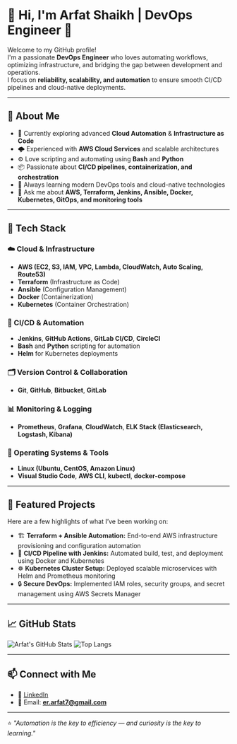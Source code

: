 # 👋 Hi, I'm Arfat Shaikh | DevOps Engineer 🚀  

Welcome to my GitHub profile!  
I'm a passionate **DevOps Engineer** who loves automating workflows, optimizing infrastructure, and bridging the gap between development and operations.  
I focus on **reliability, scalability, and automation** to ensure smooth CI/CD pipelines and cloud-native deployments.

---

## 🧠 About Me  
- 🔭 Currently exploring advanced **Cloud Automation** & **Infrastructure as Code**  
- 🌩 Experienced with **AWS Cloud Services** and scalable architectures  
- ⚙️ Love scripting and automating using **Bash** and **Python**  
- 📦 Passionate about **CI/CD pipelines, containerization, and orchestration**  
- 🌱 Always learning modern DevOps tools and cloud-native technologies  
- 💬 Ask me about **AWS, Terraform, Jenkins, Ansible, Docker, Kubernetes, GitOps, and monitoring tools**  

---

## 🧰 Tech Stack

### ☁️ Cloud & Infrastructure
- **AWS (EC2, S3, IAM, VPC, Lambda, CloudWatch, Auto Scaling, Route53)**  
- **Terraform** (Infrastructure as Code)  
- **Ansible** (Configuration Management)  
- **Docker** (Containerization)  
- **Kubernetes** (Container Orchestration)

### 🔧 CI/CD & Automation
- **Jenkins**, **GitHub Actions**, **GitLab CI/CD**, **CircleCI**  
- **Bash** and **Python** scripting for automation  
- **Helm** for Kubernetes deployments  

### 🗂 Version Control & Collaboration
- **Git**, **GitHub**, **Bitbucket**, **GitLab**

### 📊 Monitoring & Logging
- **Prometheus**, **Grafana**, **CloudWatch**, **ELK Stack (Elasticsearch, Logstash, Kibana)**  

### 🧩 Operating Systems & Tools
- **Linux (Ubuntu, CentOS, Amazon Linux)**  
- **Visual Studio Code**, **AWS CLI**, **kubectl**, **docker-compose**

---

## 🚀 Featured Projects
Here are a few highlights of what I’ve been working on:
- 🏗️ **Terraform + Ansible Automation:** End-to-end AWS infrastructure provisioning and configuration automation  
- 🐳 **CI/CD Pipeline with Jenkins:** Automated build, test, and deployment using Docker and Kubernetes  
- ☸️ **Kubernetes Cluster Setup:** Deployed scalable microservices with Helm and Prometheus monitoring  
- 🔒 **Secure DevOps:** Implemented IAM roles, security groups, and secret management using AWS Secrets Manager  

---

## 📈 GitHub Stats
![Arfat's GitHub Stats](https://github-readme-stats.vercel.app/api?username=erarfat&show_icons=true&theme=tokyonight)
![Top Langs](https://github-readme-stats.vercel.app/api/top-langs/?username=erarfat&layout=compact&theme=tokyonight)

---

## 📫 Connect with Me
- 💼 [LinkedIn](https://www.linkedin.com/in/en-arfatshaikh/)   
- 📧 Email: **er.arfat7@gmail.com**

---

⭐️ *"Automation is the key to efficiency — and curiosity is the key to learning."*  
